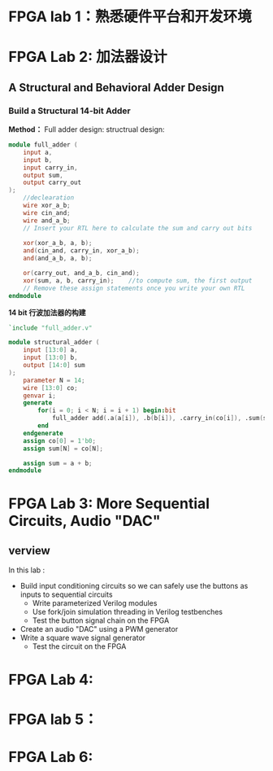 # FPGA lab 1：熟悉硬件平台和开发环境

# FPGA Lab 2: 加法器设计

## A Structural and Behavioral Adder Design

### Build a Structural 14-bit Adder

**Method：** Full adder design: structrual design:



```verilog
module full_adder (
    input a,
    input b,
    input carry_in,
    output sum,
    output carry_out
);
    //declearation 
    wire xor_a_b;
    wire cin_and;
    wire and_a_b; 
    // Insert your RTL here to calculate the sum and carry out bits
    
    xor(xor_a_b, a, b);
    and(cin_and, carry_in, xor_a_b);
    and(and_a_b, a, b);

    or(carry_out, and_a_b, cin_and);
    xor(sum, a, b, carry_in);    //to compute sum, the first output
    // Remove these assign statements once you write your own RTL
endmodule
```

**14 bit 行波加法器的构建**

```verilog
`include "full_adder.v"

module structural_adder (
    input [13:0] a,
    input [13:0] b,
    output [14:0] sum
);
    parameter N = 14;
    wire [13:0] co;
    genvar i;
    generate
        for(i = 0; i < N; i = i + 1) begin:bit
            full_adder add(.a(a[i]), .b(b[i]), .carry_in(co[i]), .sum(sum[i]), .carry_out(co[i+1]) );    
        end
    endgenerate
    assign co[0] = 1'b0;
    assign sum[N] = co[N];

    assign sum = a + b;
endmodule
```

# FPGA Lab 3: More Sequential Circuits, Audio "DAC"

## verview

In this lab :

- Build input conditioning circuits so we can safely use the buttons as inputs to sequential circuits
  - Write parameterized Verilog modules
  - Use fork/join simulation threading in Verilog testbenches
  - Test the button signal chain on the FPGA
- Create an audio "DAC" using a PWM generator
- Write a square wave signal generator
  - Test the circuit on the FPGA



# FPGA Lab 4: 

# FPGA lab 5：

# FPGA Lab 6:
